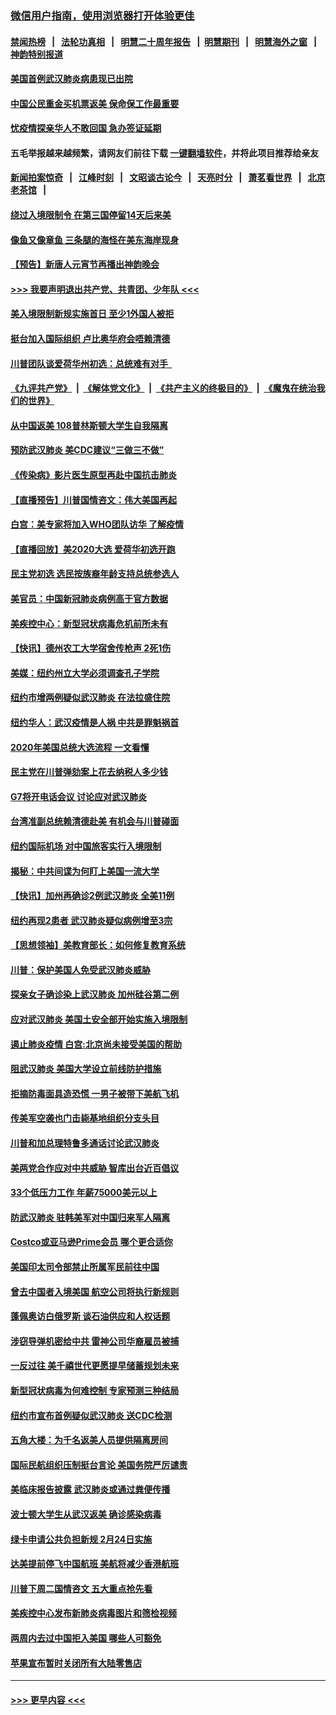 ### [微信用户指南，使用浏览器打开体验更佳](https://github.com/gfw-breaker/banned-news1/blob/master/indexes/wechat-guide.md?t=0)
#### [禁闻热榜](热点新闻.md?t=0)  &nbsp;&nbsp;|&nbsp;&nbsp; [法轮功真相](https://github.com/gfw-breaker/truth/blob/master/README.md?t=0) &nbsp;&nbsp;|&nbsp;&nbsp; [明慧二十周年报告](https://github.com/gfw-breaker/mh-reports/blob/master/README.md?t=0) &nbsp;&nbsp;|&nbsp;&nbsp;[明慧期刊](https://github.com/gfw-breaker/mh-qikan) &nbsp;&nbsp;|&nbsp;&nbsp; [明慧海外之窗](https://github.com/gfw-breaker/mh-news/blob/master/README.md?t=0) &nbsp;&nbsp;|&nbsp;&nbsp; [神韵特别报道](https://github.com/gfw-breaker/mh-news/blob/master/shenyun.md?t=0)
#### [美国首例武汉肺炎病患现已出院](../pages/nsc412/n11842740.md?t=02041733) 
#### [中国公民重金买机票返美  保命保工作最重要](../pages/nsc412/n11843282.md?t=02041733) 
#### [忧疫情探亲华人不敢回国  急办签证延期](../pages/nsc412/n11843344.md?t=02041733) 
#### 五毛举报越来越频繁，请网友们前往下载 [一键翻墙软件](https://github.com/gfw-breaker/ssr-accounts)，并将此项目推荐给亲友
#### [新闻拍案惊奇](https://github.com/gfw-breaker/banned-news1/blob/master/pages/link4.md) &nbsp;&nbsp;|&nbsp;&nbsp; [江峰时刻](https://github.com/gfw-breaker/banned-news1/blob/master/pages/link4.md) &nbsp;&nbsp;|&nbsp;&nbsp; [文昭谈古论今](https://github.com/gfw-breaker/banned-news1/blob/master/pages/link4.md) &nbsp;&nbsp;|&nbsp;&nbsp; [天亮时分](https://github.com/gfw-breaker/banned-news1/blob/master/pages/link4.md) &nbsp;&nbsp;|&nbsp;&nbsp; [萧茗看世界](https://github.com/gfw-breaker/banned-news1/blob/master/pages/link4.md) &nbsp;&nbsp;|&nbsp;&nbsp; [北京老茶馆](https://github.com/gfw-breaker/banned-news1/blob/master/pages/link4.md) &nbsp;&nbsp;|&nbsp;&nbsp; 
#### [绕过入境限制令  在第三国停留14天后来美](../pages/nsc412/n11843341.md?t=02041733) 
#### [像鱼又像章鱼 三条腿的海怪在美东海岸现身](../pages/nsc412/n11843092.md?t=02041733) 
#### [【预告】新唐人元宵节再播出神韵晚会](../pages/nsc412/n11843192.md?t=02041733) 
#### [>>> 我要声明退出共产党、共青团、少年队 <<<](https://github.com/begood0513/goodnews/blob/master/quit/letter.md) 
#### [美入境限制新规实施首日 至少1外国人被拒](../pages/nsc412/n11843058.md?t=02041733) 
#### [挺台加入国际组织 卢比奥华府会唔赖清德](../pages/nsc412/n11843023.md?t=02041733) 
#### [川普团队谈爱荷华州初选：总统难有对手  ](../pages/nsc412/n11842867.md?t=02041733) 
#### [《九评共产党》](https://github.com/begood0513/9ping.md/blob/master/README.md) &nbsp;|&nbsp; [《解体党文化》](../../../../jtdwh.md/blob/master/README.md)  &nbsp;|&nbsp; [《共产主义的终极目的》](../../../../gczydzjmd.md/blob/master/README.md) &nbsp;|&nbsp; [《魔鬼在统治我们的世界》](../../../../mgztzwmdsj.md/blob/master/README.md) 
#### [从中国返美 108普林斯顿大学生自我隔离](../pages/nsc412/n11842714.md?t=02041733) 
#### [预防武汉肺炎 美CDC建议“三做三不做”](../pages/nsc412/n11842700.md?t=02041733) 
#### [《传染病》影片医生原型再赴中国抗击肺炎](../pages/nsc412/n11842626.md?t=02041733) 
#### [【直播预告】川普国情咨文：伟大美国再起](../pages/nsc412/n11842079.md?t=02041733) 
#### [白宫：美专家将加入WHO团队访华 了解疫情](../pages/nsc412/n11842198.md?t=02041733) 
#### [【直播回放】美2020大选 爱荷华初选开跑](../pages/nsc412/n11841820.md?t=02041733) 
#### [民主党初选 选民按族裔年龄支持总统参选人](../pages/nsc412/n11842239.md?t=02041733) 
#### [美官员：中国新冠肺炎病例高于官方数据](../pages/nsc412/n11842452.md?t=02041733) 
#### [美疾控中心：新型冠状病毒危机前所未有](../pages/nsc412/n11842406.md?t=02041733) 
#### [【快讯】德州农工大学宿舍传枪声 2死1伤](../pages/nsc412/n11842279.md?t=02041733) 
#### [美媒：纽约州立大学必须调查孔子学院](../pages/nsc412/n11840637.md?t=02041733) 
#### [纽约市增两例疑似武汉肺炎 在法拉盛住院](../pages/nsc412/n11840625.md?t=02041733) 
#### [纽约华人：武汉疫情是人祸 中共是罪魁祸首](../pages/nsc412/n11840631.md?t=02041733) 
#### [2020年美国总统大选流程 一文看懂](../pages/nsc412/n11842056.md?t=02041733) 
#### [民主党在川普弹劾案上花去纳税人多少钱](../pages/nsc412/n11841941.md?t=02041733) 
#### [G7将开电话会议 讨论应对武汉肺炎](../pages/nsc412/n11841658.md?t=02041733) 
#### [台湾准副总统赖清德赴美 有机会与川普碰面](../pages/nsc412/n11841332.md?t=02041733) 
#### [纽约国际机场  对中国旅客实行入境限制](../pages/nsc412/n11840619.md?t=02041733) 
#### [揭秘：中共间谍为何盯上美国一流大学](../pages/nsc412/n11840270.md?t=02041733) 
#### [【快讯】加州再确诊2例武汉肺炎 全美11例](../pages/nsc412/n11840339.md?t=02041733) 
#### [纽约再现2患者 武汉肺炎疑似病例增至3宗](../pages/nsc412/n11840010.md?t=02041733) 
#### [【思想领袖】美教育部长：如何修复教育系统](../pages/nsc412/n11690865.md?t=02041733) 
#### [川普：保护美国人免受武汉肺炎威胁](../pages/nsc412/n11839718.md?t=02041733) 
#### [探亲女子确诊染上武汉肺炎 加州硅谷第二例](../pages/nsc412/n11839784.md?t=02041733) 
#### [应对武汉肺炎 美国土安全部开始实施入境限制](../pages/nsc412/n11839729.md?t=02041733) 
#### [遏止肺炎疫情 白宫:北京尚未接受美国的帮助](../pages/nsc412/n11839660.md?t=02041733) 
#### [阻武汉肺炎 美国大学设立前线防护措施](../pages/nsc412/n11839479.md?t=02041733) 
#### [拒摘防毒面具造恐慌 一男子被带下美航飞机](../pages/nsc412/n11839455.md?t=02041733) 
#### [传美军空袭也门击毙基地组织分支头目](../pages/nsc412/n11839210.md?t=02041733) 
#### [川普和加总理特鲁多通话讨论武汉肺炎](../pages/nsc412/n11839128.md?t=02041733) 
#### [美两党合作应对中共威胁 智库出台近百倡议](../pages/nsc412/n11838437.md?t=02041733) 
#### [33个低压力工作 年薪75000美元以上](../pages/nsc412/n11834441.md?t=02041733) 
#### [防武汉肺炎 驻韩美军对中国归来军人隔离](../pages/nsc412/n11838970.md?t=02041733) 
#### [Costco或亚马逊Prime会员 哪个更合适你](../pages/nsc412/n11834459.md?t=02041733) 
#### [美国印太司令部禁止所属军民前往中国](../pages/nsc412/n11838418.md?t=02041733) 
#### [曾去中国者入境美国 航空公司将执行新规则](../pages/nsc412/n11838375.md?t=02041733) 
#### [蓬佩奥访白俄罗斯 谈石油供应和人权话题](../pages/nsc412/n11838242.md?t=02041733) 
#### [涉窃导弹机密给中共 雷神公司华裔雇员被捕](../pages/nsc412/n11838129.md?t=02041733) 
#### [一反过往 美千禧世代更愿提早储蓄规划未来](../pages/nsc412/n11837601.md?t=02041733) 
#### [新型冠状病毒为何难控制 专家预测三种结局](../pages/nsc412/n11838002.md?t=02041733) 
#### [纽约市宣布首例疑似武汉肺炎 送CDC检测](../pages/nsc412/n11837852.md?t=02041733) 
#### [五角大楼：为千名返美人员提供隔离房间](../pages/nsc412/n11837831.md?t=02041733) 
#### [国际民航组织压制挺台言论 美国务院严厉谴责](../pages/nsc412/n11837791.md?t=02041733) 
#### [美临床报告披露 武汉肺炎或通过粪便传播](../pages/nsc412/n11837626.md?t=02041733) 
#### [波士顿大学生从武汉返美 确诊感染病毒](../pages/nsc412/n11837580.md?t=02041733) 
#### [绿卡申请公共负担新规 2月24日实施](../pages/nsc412/n11836634.md?t=02041733) 
#### [达美提前停飞中国航班 美航将减少香港航班](../pages/nsc412/n11837649.md?t=02041733) 
#### [川普下周二国情咨文 五大重点抢先看](../pages/nsc412/n11837512.md?t=02041733) 
#### [美疾控中心发布新肺炎病毒图片和筛检视频](../pages/nsc412/n11837491.md?t=02041733) 
#### [两周内去过中国拒入美国 哪些人可豁免](../pages/nsc412/n11837400.md?t=02041733) 
#### [苹果宣布暂时关闭所有大陆零售店](../pages/nsc412/n11837097.md?t=02041733) 

----
#### [ >>> 更早内容 <<< ](../indexes/nsc412-earlier.md)
